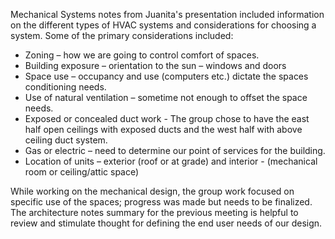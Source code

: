 Mechanical Systems notes from Juanita's presentation included information on the different types of HVAC systems and considerations for choosing a system. Some of the primary considerations included:

* Zoning – how we are going to control comfort of spaces.
* Building exposure – orientation to the sun – windows and doors
* Space use – occupancy and use (computers etc.)  dictate the spaces conditioning needs.
* Use of natural ventilation – sometime not enough to offset the space needs.
* Exposed or concealed duct work - The group chose to have the east half open ceilings with exposed ducts and the west half with above ceiling duct system.
* Gas or electric – need to determine our point of services for the building.
* Location of units – exterior (roof or at grade) and interior - (mechanical room or ceiling/attic space)

While working on the mechanical design, the group work focused on specific use of the spaces; progress was made but needs to be finalized.  The architecture notes summary for the previous meeting is helpful to review and stimulate thought for defining the end user needs of our design.

